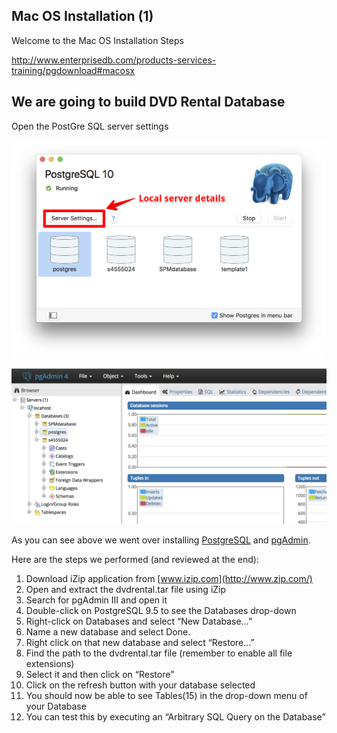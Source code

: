 ## Mac OS Installation (1)

Welcome to the Mac OS Installation Steps  

http://www.enterprisedb.com/products-services-training/pgdownload#macosx



## We are going to build DVD Rental Database

Open the PostGre SQL server settings

![image-20181001132006784](https://github.com/gu9/Tutorials-PostGreSQL/blob/master/Pics/image-20181001132006784.png)



![image-20181001132309527](https://github.com/gu9/Tutorials-PostGreSQL/blob/master/Pics/image-20181001132309527.png)



As you can see above  we went over installing [PostgreSQL](http://www.postgresql.org/download/) and [pgAdmin](http://www.pgadmin.org/download/). 

Here are the steps we performed (and reviewed at the end):

1. Download iZip application from [www.izip.com](http://www.zip.com/)
2. Open and extract the dvdrental.tar file using iZip
3. Search for pgAdmin III and open it
4. Double-click on PostgreSQL 9.5 to see the Databases drop-down
5. Right-click on Databases and select “New Database…”
6. Name a new database and select Done.
7. Right click on that new database and select “Restore…”
8. Find the path to the dvdrental.tar file (remember to enable all file extensions)
9. Select it and then click on “Restore”
10. Click on the refresh button with your database selected
11. You should now be able to see Tables(15) in the drop-down menu of your Database
12. You can test this by executing an “Arbitrary SQL Query on the Database”